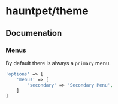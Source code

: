 # hauntpet/theme

## Documenation

### Menus
By default there is always a `primary` menu.

```php
'options' => [
    'menus' => [
        'secondary' => 'Secondary Menu',
    ]
]
```
